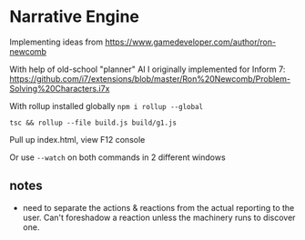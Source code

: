 # Narrative Engine

Implementing ideas from https://www.gamedeveloper.com/author/ron-newcomb

With help of old-school "planner" AI I originally implemented for Inform 7: https://github.com/i7/extensions/blob/master/Ron%20Newcomb/Problem-Solving%20Characters.i7x

With rollup installed globally `npm i rollup --global`

`tsc && rollup --file build.js build/g1.js`

Pull up index.html, view F12 console

Or use `--watch` on both commands in 2 different windows

## notes

- need to separate the actions & reactions from the actual reporting to the user. Can't foreshadow a reaction unless the machinery runs to discover one.
